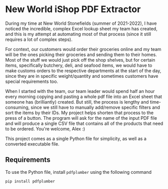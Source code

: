 # New World iShop PDF Extractor

During my time at New World Stonefields (summer of 2021-2022), I have noticed the incredible, complex Excel lookup sheet my team has created, and this is my attempt at automating most of that process (since it still requires a lot of complex steps).

For context, our customers would order their groceries online and my team will be the ones picking their groceries and sending them to their homes. Most of the stuff we would just pick off the shop shelves, but for certain items, specifically butchery, deli, and seafood items, we would have to make customs orders to the respective departments at the start of the day, since they are in specific weight/quantity and sometimes customers have special requirements too.

When I started with the team, our team leader would spend half an hour every morning copying and pasting a whole pdf file into an Excel sheet that someone has (brilliantly) created. But still, the process is lengthy and time-consuming, since we still have to manually add/remove specific filters and sort the items by their IDs. My project helps shorten that process to the press of a button. The program will ask for the name of the input PDF file and will produce a single CSV file that contains all of the products that need to be ordered. You're welcome, Alex :)

This project comes as a single Python file for simplicity, as well as a converted executable file.


## Requirements

To use the Python file, install `pdfplumber` using the following command

```bash
pip install pdfplumber
```

